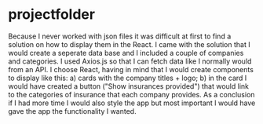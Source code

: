 # projectfolder


Because I never worked with json files it was difficult at first to find a solution on how to display them in the React.
I came with the solution that I would create a seperate data base and I included a couple of companies and categories. 
I used Axios.js so that I can fetch data like I normally would from an API. 
I choose React, having in mind that I would create components to display like this: 
     a) cards  with the company titles + logo; b) in the card I would have created a button ("Show insurances provided") that would link to the categories of insurance that each company provides.
As a conclusion if I had more time I would also style the app but most important I would have gave the app the functionality I wanted. 

